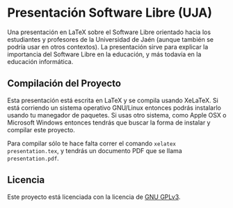 Presentación Software Libre (UJA)
=================================
Una presentación en LaTeX sobre el Software Libre orientado hacia los estudiantes y profesores de la Universidad de Jaén (aunque también se podría usar en otros contextos). La presentación sirve para explicar la importancia del Software Libre en la educación, y más todavía en la educación informática.

Compilación del Proyecto
------------------------
Esta presentación está escrita en LaTeX y se compila usando XeLaTeX. Si está corriendo un sistema operativo GNU/Linux entonces podrás instalarlo usando tu manegador de paquetes. Si usas otro sistema, como Apple OSX o Microsoft Windows entonces tendrás que buscar la forma de instalar y compilar este proyecto.

Para compilar sólo te hace falta correr el comando `xelatex presentation.tex`, y tendrás un documento PDF que se llama `presentation.pdf`.

Licencia
--------
Este proyecto está licenciada con la licencia de [GNU GPLv3](/LICENSE).
